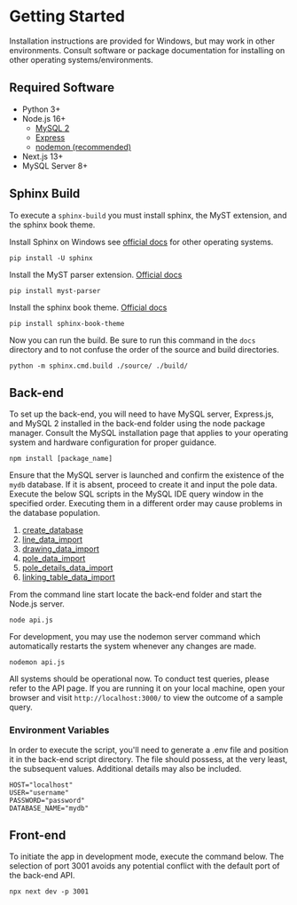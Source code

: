# Getting Started
Installation instructions are provided for Windows, but may work in other environments. Consult software or package documentation for installing on other operating systems/environments. 

## Required Software
- Python 3+<br>
- Node.js 16+<br>
	- [MySQL 2](https://www.npmjs.com/package/mysql2)
	- [Express](https://expressjs.com/)
	- [nodemon (recommended)](https://www.npmjs.com/package/nodemon)
- Next.js 13+<br>
- MySQL Server 8+

## Sphinx Build
To execute a `sphinx-build` you must install sphinx, the MyST extension, and the sphinx book theme. 

Install Sphinx on Windows see [official docs](https://www.sphinx-doc.org/en/master/usage/installation.html) for other operating systems.

```
pip install -U sphinx
```

Install the MyST parser extension. [Official docs](https://myst-parser.readthedocs.io/en/latest/intro.html)

```
pip install myst-parser
```

Install the sphinx book theme.  [Official docs](https://sphinx-book-theme.readthedocs.io/en/stable/tutorials/get-started.html)

```
pip install sphinx-book-theme
```

Now you can run the build. Be sure to run this command in the `docs` directory and to not confuse the order of the source and build directories. 

```
python -m sphinx.cmd.build ./source/ ./build/
```

## Back-end
To set up the back-end, you will need to have MySQL server, Express.js, and MySQL 2 installed in the back-end folder using the node package manager. Consult the MySQL installation page that applies to your operating system and hardware configuration for proper guidance.

```
npm install [package_name]
```

Ensure that the MySQL server is launched and confirm the existence of the `mydb` database. If it is absent, proceed to create it and input the pole data. Execute the below SQL scripts in the MySQL IDE query window in the specified order. Executing them in a different order may cause problems in the database population.

1. [create_database](../../back-end/MySQL/create_database.sql)
2. [line_data_import](../../back-end/MySQL/line_data_import.sql)
3. [drawing_data_import](../../back-end/MySQL/drawing_data_import.sql)
4. [pole_data_import](../../back-end/MySQL/pole_data_import.sql)
5. [pole_details_data_import](../../back-end/MySQL/pole_details_data_import.sql)
6. [linking_table_data_import](../../back-end/MySQL/linking_table_data_import.sql)

From the command line start locate the back-end folder and start the Node.js server. 
```
node api.js
```

For development, you may use the nodemon server command which automatically restarts the system whenever any changes are made.
```
nodemon api.js
```

All systems should be operational now. To conduct test queries, please refer to the API page. If you are running it on your local machine, open your browser and visit `http://localhost:3000/` to view the outcome of a sample query.

### Environment Variables
In order to execute the script, you'll need to generate a .env file and position it in the back-end script directory. The file should possess, at the very least, the subsequent values. Additional details may also be included.

```
HOST="localhost"
USER="username"
PASSWORD="password"
DATABASE_NAME="mydb"
```

## Front-end
To initiate the app in development mode, execute the command below. The selection of port 3001 avoids any potential conflict with the default port of the back-end API.

```
npx next dev -p 3001
```
